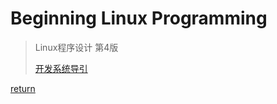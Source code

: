 # Beginning Linux Programming

> Linux程序设计 第4版
>
> [开发系统导引](010204/README.md)

[return](../README.md)
